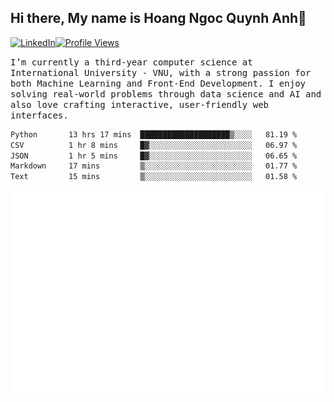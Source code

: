 ## Hi there, My name is Hoang Ngoc Quynh Anh👋

[![LinkedIn](https://img.shields.io/badge/LinkedIn-0077B5?style=flat&logo=linkedin&logoColor=white)](https://www.linkedin.com/in/quynhanh572004/)[![Profile Views](https://komarev.com/ghpvc/?username=Greekatz&color=blue&style=flat-square)](https://github.com/quynhanhhoang572004)  

<samp> I’m currently a third-year computer science at International University - VNU, with a strong passion for both Machine Learning and Front-End Development. I enjoy solving real-world problems through data science and AI and also love crafting interactive, user-friendly web interfaces.<samp> 




<!--START_SECTION:waka-->

```txt
Python       13 hrs 17 mins  ████████████████████▒░░░░   81.19 %
CSV          1 hr 8 mins     █▓░░░░░░░░░░░░░░░░░░░░░░░   06.97 %
JSON         1 hr 5 mins     █▓░░░░░░░░░░░░░░░░░░░░░░░   06.65 %
Markdown     17 mins         ▒░░░░░░░░░░░░░░░░░░░░░░░░   01.77 %
Text         15 mins         ▒░░░░░░░░░░░░░░░░░░░░░░░░   01.58 %
```

<!--END_SECTION:waka-->

![Full-year Contribution Calendar](https://github.com/quynhanhhoang572004/quynhanhhoang572004/blob/main/metrics.plugin.isocalendar.fullyear.svg)

